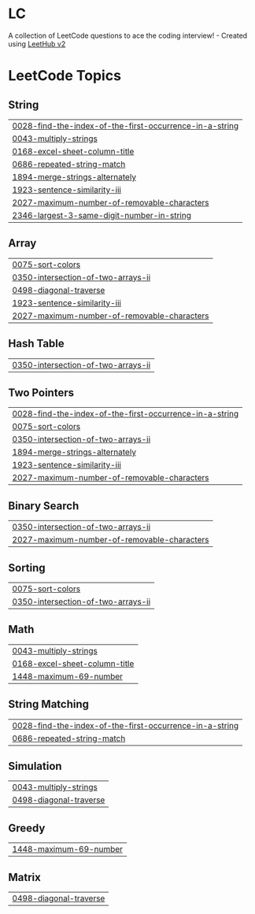 # LC
A collection of LeetCode questions to ace the coding interview! - Created using [LeetHub v2](https://github.com/arunbhardwaj/LeetHub-2.0)

<!---LeetCode Topics Start-->
# LeetCode Topics
## String
|  |
| ------- |
| [0028-find-the-index-of-the-first-occurrence-in-a-string](https://github.com/vasu-goswami/LC/tree/master/0028-find-the-index-of-the-first-occurrence-in-a-string) |
| [0043-multiply-strings](https://github.com/vasu-goswami/LC/tree/master/0043-multiply-strings) |
| [0168-excel-sheet-column-title](https://github.com/vasu-goswami/LC/tree/master/0168-excel-sheet-column-title) |
| [0686-repeated-string-match](https://github.com/vasu-goswami/LC/tree/master/0686-repeated-string-match) |
| [1894-merge-strings-alternately](https://github.com/vasu-goswami/LC/tree/master/1894-merge-strings-alternately) |
| [1923-sentence-similarity-iii](https://github.com/vasu-goswami/LC/tree/master/1923-sentence-similarity-iii) |
| [2027-maximum-number-of-removable-characters](https://github.com/vasu-goswami/LC/tree/master/2027-maximum-number-of-removable-characters) |
| [2346-largest-3-same-digit-number-in-string](https://github.com/vasu-goswami/LC/tree/master/2346-largest-3-same-digit-number-in-string) |
## Array
|  |
| ------- |
| [0075-sort-colors](https://github.com/vasu-goswami/LC/tree/master/0075-sort-colors) |
| [0350-intersection-of-two-arrays-ii](https://github.com/vasu-goswami/LC/tree/master/0350-intersection-of-two-arrays-ii) |
| [0498-diagonal-traverse](https://github.com/vasu-goswami/LC/tree/master/0498-diagonal-traverse) |
| [1923-sentence-similarity-iii](https://github.com/vasu-goswami/LC/tree/master/1923-sentence-similarity-iii) |
| [2027-maximum-number-of-removable-characters](https://github.com/vasu-goswami/LC/tree/master/2027-maximum-number-of-removable-characters) |
## Hash Table
|  |
| ------- |
| [0350-intersection-of-two-arrays-ii](https://github.com/vasu-goswami/LC/tree/master/0350-intersection-of-two-arrays-ii) |
## Two Pointers
|  |
| ------- |
| [0028-find-the-index-of-the-first-occurrence-in-a-string](https://github.com/vasu-goswami/LC/tree/master/0028-find-the-index-of-the-first-occurrence-in-a-string) |
| [0075-sort-colors](https://github.com/vasu-goswami/LC/tree/master/0075-sort-colors) |
| [0350-intersection-of-two-arrays-ii](https://github.com/vasu-goswami/LC/tree/master/0350-intersection-of-two-arrays-ii) |
| [1894-merge-strings-alternately](https://github.com/vasu-goswami/LC/tree/master/1894-merge-strings-alternately) |
| [1923-sentence-similarity-iii](https://github.com/vasu-goswami/LC/tree/master/1923-sentence-similarity-iii) |
| [2027-maximum-number-of-removable-characters](https://github.com/vasu-goswami/LC/tree/master/2027-maximum-number-of-removable-characters) |
## Binary Search
|  |
| ------- |
| [0350-intersection-of-two-arrays-ii](https://github.com/vasu-goswami/LC/tree/master/0350-intersection-of-two-arrays-ii) |
| [2027-maximum-number-of-removable-characters](https://github.com/vasu-goswami/LC/tree/master/2027-maximum-number-of-removable-characters) |
## Sorting
|  |
| ------- |
| [0075-sort-colors](https://github.com/vasu-goswami/LC/tree/master/0075-sort-colors) |
| [0350-intersection-of-two-arrays-ii](https://github.com/vasu-goswami/LC/tree/master/0350-intersection-of-two-arrays-ii) |
## Math
|  |
| ------- |
| [0043-multiply-strings](https://github.com/vasu-goswami/LC/tree/master/0043-multiply-strings) |
| [0168-excel-sheet-column-title](https://github.com/vasu-goswami/LC/tree/master/0168-excel-sheet-column-title) |
| [1448-maximum-69-number](https://github.com/vasu-goswami/LC/tree/master/1448-maximum-69-number) |
## String Matching
|  |
| ------- |
| [0028-find-the-index-of-the-first-occurrence-in-a-string](https://github.com/vasu-goswami/LC/tree/master/0028-find-the-index-of-the-first-occurrence-in-a-string) |
| [0686-repeated-string-match](https://github.com/vasu-goswami/LC/tree/master/0686-repeated-string-match) |
## Simulation
|  |
| ------- |
| [0043-multiply-strings](https://github.com/vasu-goswami/LC/tree/master/0043-multiply-strings) |
| [0498-diagonal-traverse](https://github.com/vasu-goswami/LC/tree/master/0498-diagonal-traverse) |
## Greedy
|  |
| ------- |
| [1448-maximum-69-number](https://github.com/vasu-goswami/LC/tree/master/1448-maximum-69-number) |
## Matrix
|  |
| ------- |
| [0498-diagonal-traverse](https://github.com/vasu-goswami/LC/tree/master/0498-diagonal-traverse) |
<!---LeetCode Topics End-->